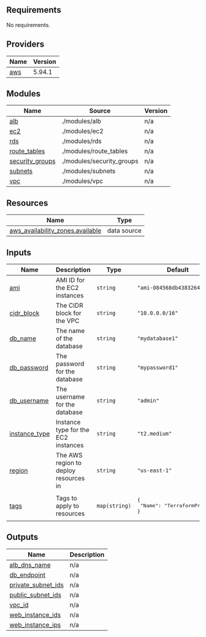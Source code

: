 <!-- BEGIN_TF_DOCS -->
## Requirements

No requirements.

## Providers

| Name | Version |
|------|---------|
| <a name="provider_aws"></a> [aws](#provider\_aws) | 5.94.1 |

## Modules

| Name | Source | Version |
|------|--------|---------|
| <a name="module_alb"></a> [alb](#module\_alb) | ./modules/alb | n/a |
| <a name="module_ec2"></a> [ec2](#module\_ec2) | ./modules/ec2 | n/a |
| <a name="module_rds"></a> [rds](#module\_rds) | ./modules/rds | n/a |
| <a name="module_route_tables"></a> [route\_tables](#module\_route\_tables) | ./modules/route_tables | n/a |
| <a name="module_security_groups"></a> [security\_groups](#module\_security\_groups) | ./modules/security_groups | n/a |
| <a name="module_subnets"></a> [subnets](#module\_subnets) | ./modules/subnets | n/a |
| <a name="module_vpc"></a> [vpc](#module\_vpc) | ./modules/vpc | n/a |

## Resources

| Name | Type |
|------|------|
| [aws_availability_zones.available](https://registry.terraform.io/providers/hashicorp/aws/latest/docs/data-sources/availability_zones) | data source |

## Inputs

| Name | Description | Type | Default | Required |
|------|-------------|------|---------|:--------:|
| <a name="input_ami"></a> [ami](#input\_ami) | AMI ID for the EC2 instances | `string` | `"ami-084568db4383264d4"` | no |
| <a name="input_cidr_block"></a> [cidr\_block](#input\_cidr\_block) | The CIDR block for the VPC | `string` | `"10.0.0.0/16"` | no |
| <a name="input_db_name"></a> [db\_name](#input\_db\_name) | The name of the database | `string` | `"mydatabase1"` | no |
| <a name="input_db_password"></a> [db\_password](#input\_db\_password) | The password for the database | `string` | `"mypassword1"` | no |
| <a name="input_db_username"></a> [db\_username](#input\_db\_username) | The username for the database | `string` | `"admin"` | no |
| <a name="input_instance_type"></a> [instance\_type](#input\_instance\_type) | Instance type for the EC2 instances | `string` | `"t2.medium"` | no |
| <a name="input_region"></a> [region](#input\_region) | The AWS region to deploy resources in | `string` | `"us-east-1"` | no |
| <a name="input_tags"></a> [tags](#input\_tags) | Tags to apply to resources | `map(string)` | <pre>{<br/>  "Name": "TerraformProject"<br/>}</pre> | no |

## Outputs

| Name | Description |
|------|-------------|
| <a name="output_alb_dns_name"></a> [alb\_dns\_name](#output\_alb\_dns\_name) | n/a |
| <a name="output_db_endpoint"></a> [db\_endpoint](#output\_db\_endpoint) | n/a |
| <a name="output_private_subnet_ids"></a> [private\_subnet\_ids](#output\_private\_subnet\_ids) | n/a |
| <a name="output_public_subnet_ids"></a> [public\_subnet\_ids](#output\_public\_subnet\_ids) | n/a |
| <a name="output_vpc_id"></a> [vpc\_id](#output\_vpc\_id) | n/a |
| <a name="output_web_instance_ids"></a> [web\_instance\_ids](#output\_web\_instance\_ids) | n/a |
| <a name="output_web_instance_ips"></a> [web\_instance\_ips](#output\_web\_instance\_ips) | n/a |
<!-- END_TF_DOCS -->